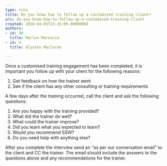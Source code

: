 ```yaml
---
type: rule
title: Do you know how to follow up a customised training client?
uri: do-you-know-how-to-follow-up-a-customised-training-client
created: 2016-04-05T13:15:09.0000000Z
authors:
- id: 30
  title: Marlon Marescia
- id: 4
  title: Ulysses Maclaren

---
```


 
Once a customised training engagement has been completed, it is important you follow up with your client for the following reasons:

1. Get feedback on how the trainer went
2. See if the client has any other consulting or training requirements

A few days after the training occurred, call the client and ask the following questions:
 
1. Are you happy with the training provided?
2. What did the trainer do well?
3. What could the trainer improve?
4. Did you learn what you expected to learn?
5. Would you recommend SSW?
6. Do you need help with anything else?


After you complete the interview send an “as per our conversation email” to the client and CC the trainer. The email should include the answers to the questions above and any recommendations for the trainer.​

